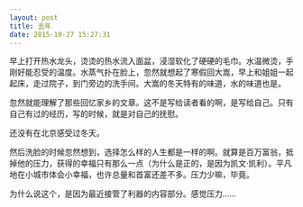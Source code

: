 ```yaml
---
layout: post
title: 去年
date: 2015-10-27 15:27:31
---
```


早上打开热水龙头，烫烫的热水流入面盆，浸湿软化了硬硬的毛巾。水温微烫，手刚好能忍受的温度。水蒸气扑在脸上，忽然就想起了寒假回大嵩，早上和姐姐一起起床，走过院子，到门旁边的洗手间。大嵩的冬天特有的味道，水的味道也是。

忽然就能理解了那些回忆家乡的文章。这不是写给读者看的啊，是写给自己。只有自己有过的经历，写的时候，就是对自己的抚慰。

还没有在北京感受过冬天。

然后洗脸的时候忽然想到，选择怎么样的人生都是一样的啊。就算是百万富翁，抵掉他的压力，获得的幸福只有那么一点（为什么是正的，是因为凯文·凯利）。平凡地在小城市体会小幸福，也许总量和首富还差不多。压力少嘛，毕竟。

为什么说这个，是因为最近接管了利器的内容部分。感觉压力……